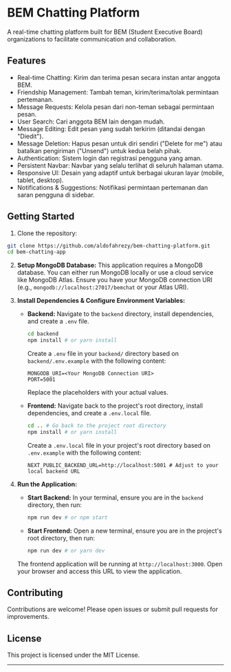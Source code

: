 # BEM Chatting Platform

A real-time chatting platform built for BEM (Student Executive Board) organizations to facilitate communication and collaboration.

## Features

- Real-time Chatting: Kirim dan terima pesan secara instan antar anggota BEM.
- Friendship Management: Tambah teman, kirim/terima/tolak permintaan pertemanan.
- Message Requests: Kelola pesan dari non-teman sebagai permintaan pesan.
- User Search: Cari anggota BEM lain dengan mudah.
- Message Editing: Edit pesan yang sudah terkirim (ditandai dengan "Diedit").
- Message Deletion: Hapus pesan untuk diri sendiri ("Delete for me") atau batalkan pengiriman ("Unsend") untuk kedua belah pihak.
- Authentication: Sistem login dan registrasi pengguna yang aman.
- Persistent Navbar: Navbar yang selalu terlihat di seluruh halaman utama.
- Responsive UI: Desain yang adaptif untuk berbagai ukuran layar (mobile, tablet, desktop).
- Notifications & Suggestions: Notifikasi permintaan pertemanan dan saran pengguna di sidebar.

## Getting Started

1. Clone the repository:
  ```bash
  git clone https://github.com/aldofahrezy/bem-chatting-platform.git
  cd bem-chatting-app
  ```

2.  **Setup MongoDB Database:**
    This application requires a MongoDB database. You can either run MongoDB locally or use a cloud service like MongoDB Atlas. Ensure you have your MongoDB connection URI (e.g., `mongodb://localhost:27017/bemchat` or your Atlas URI).
  
3.  **Install Dependencies & Configure Environment Variables:**

    * **Backend:**
        Navigate to the `backend` directory, install dependencies, and create a `.env` file.
        ```bash
        cd backend
        npm install # or yarn install
        ```
        Create a `.env` file in your `backend/` directory based on `backend/.env.example` with the following content:
        ```
        MONGODB_URI=<Your MongoDB Connection URI>
        PORT=5001
        ```
        Replace the placeholders with your actual values.

    * **Frontend:**
        Navigate back to the project's root directory, install dependencies, and create a `.env.local` file.
        ```bash
        cd .. # Go back to the project root directory
        npm install # or yarn install
        ```
        Create a `.env.local` file in your project's root directory based on `.env.example` with the following content:
        ```
        NEXT_PUBLIC_BACKEND_URL=http://localhost:5001 # Adjust to your local backend URL
        ```

4.  **Run the Application:**

    * **Start Backend:**
        In your terminal, ensure you are in the `backend` directory, then run:
        ```bash
        npm run dev # or npm start
        ```

    * **Start Frontend:**
        Open a new terminal, ensure you are in the project's root directory, then run:
        ```bash
        npm run dev # or yarn dev
        ```

    The frontend application will be running at `http://localhost:3000`. Open your browser and access this URL to view the application.

## Contributing

Contributions are welcome! Please open issues or submit pull requests for improvements.

## License

This project is licensed under the MIT License.

---
